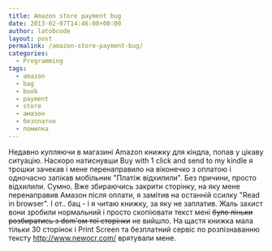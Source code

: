 ```yaml
---
title: Amazon store payment bug
date: 2013-02-07T14:46:08+00:00
author: latobcode
layout: post
permalink: /amazon-store-payment-bug/
categories:
  - Programming
tags:
  - amazon
  - bag
  - book
  - payment
  - store
  - амазон
  - безплатно
  - помилка
---
```

Недавно купляючи в магазині Amazon книжку для кіндла, попав у цікаву ситуацію. Наскоро натиснувши Buy with 1 click and send to my kindle я трошки зачекав і мене перенаправило на віконечко з оплатою і одночасно запікав мобільник "Платіж відхилили". Без причини, просто відхилили. Сумно. Вже збираючись закрити сторінку, на яку мене перенаправив Амазон після оплати, я замітив на останній ссилку "Read in browser". І от.. бац - і я читаю книжку, за яку не заплатив. Жаль захист вони зробили нормальний і просто скопіювати текст мені <del>було ліньки розбиратись з dom'ом тої сторінки</del> не вийшло. На щастя книжка мала тільки 30 сторінок і Print Screen та безплатний сервіс по розпізнаванню тексту <a href="http://www.newocr.com/" target="_blank">http://www.newocr.com/</a> врятували мене.
